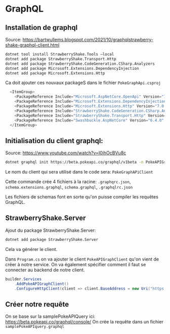 # GraphQL

## Installation de graphql
Source: https://bartwullems.blogspot.com/2021/10/graphqlstrawberry-shake-graphql-client.html

```sh
dotnet tool install StrawberryShake.Tools –local
dotnet add package StrawberryShake.Transport.Http
dotnet add package StrawberryShake.CodeGeneration.CSharp.Analyzers
dotnet add package Microsoft.Extensions.DependencyInjection
dotnet add package Microsoft.Extensions.Http
``` 

Ca doit ajouter ces nouvaux packageS dans le fichier `PokeGraphApi.csproj`
```c#
  <ItemGroup>
    <PackageReference Include="Microsoft.AspNetCore.OpenApi" Version="7.0.0" />
    <PackageReference Include="Microsoft.Extensions.DependencyInjection" Version="7.0.0" />
    <PackageReference Include="Microsoft.Extensions.Http" Version="7.0.0" />
    <PackageReference Include="StrawberryShake.CodeGeneration.CSharp.Analyzers" Version="12.15.2" />
    <PackageReference Include="StrawberryShake.Transport.Http" Version="12.15.2" />
    <PackageReference Include="Swashbuckle.AspNetCore" Version="6.4.0" />
  </ItemGroup>
  ```

## Initialisation du client graphql:

Source: https://www.youtube.com/watch?v=I0ihOcBVu8c


```sh
dotnet graphql init https://beta.pokeapi.co/graphql/v1beta -n PokeAPIGraphClient
``` 

Le nom du client qui sera utilisé dans le code sera: `PokeGraphAPiClient`

Cette commande crée 4 fichiers à la racine: `.graphqrc.json`, `schema.extensions.graphql`, `schema.graphql`, `.graphqlrc.json`

Les fichiers de schemas font en sorte qu'on puisse compiler les requêtes GraphQL.


## StrawberryShake.Server

Ajout du package StrawberryShake.Server:

```sh
dotnet add package StrawberryShake.Server
```

Cela va générer le client.

Dans `Program.cs` on va ajouter le client `PokeAPIGraphClient` qu'on vient de créer à notre service.
On va également spécifier comment il faut se connecter au backend de notre client.

```c#
builder.Services
    .AddPokeAPIGraphClient()
    .ConfigureHttpClient(client => client.BaseAddress = new Uri("https://beta.pokeapi.co/graphql/v1beta"));
```


## Créer notre requête

On se base sur la samplePokeAPIQuery ici: https://beta.pokeapi.co/graphql/console/
On crée la requête dans un fichier `samplePokeAPIquery.graphql`

